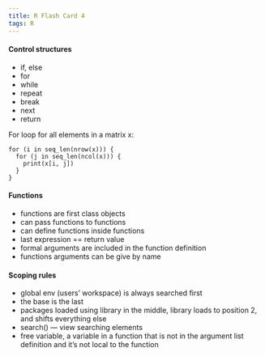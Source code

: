 ```yaml
---
title: R Flash Card 4
tags: R
---
```


#### Control structures

* if, else
* for
* while
* repeat
* break
* next
* return

For loop for all elements in a matrix x:

	for (i in seq_len(nrow(x))) {
	  for (j in seq_len(ncol(x))) {
	    print(x[i, j])
	  }
	}

#### Functions

* functions are first class objects
* can pass functions to functions
* can define functions inside functions
* last expression == return value
* formal arguments are included in the function definition
* functions arguments can be give by name

#### Scoping rules

* global env (users’ workspace) is always searched first
* the base is the last
* packages loaded using library in the middle, library loads to position 2, and shifts everything else
* search() — view searching elements
* free variable, a variable in a function that is not in the argument list definition and it’s not local to the function

